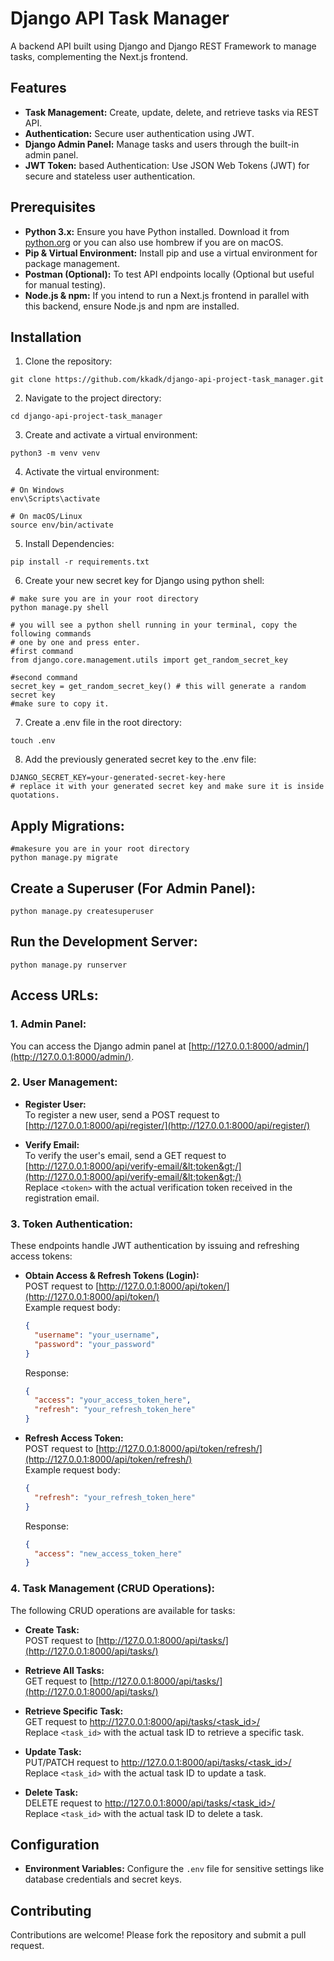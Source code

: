 # Django API Task Manager

A backend API built using Django and Django REST Framework to manage tasks, complementing the Next.js frontend.

## Features

- **Task Management:** Create, update, delete, and retrieve tasks via REST API.
- **Authentication:** Secure user authentication using JWT.
- **Django Admin Panel:** Manage tasks and users through the built-in admin panel.
- **JWT Token:** based Authentication: Use JSON Web Tokens (JWT) for secure and stateless user authentication.


## Prerequisites

- **Python 3.x:** Ensure you have Python installed. Download it from [python.org](https://www.python.org/) or you can also use hombrew if you are on macOS.
- **Pip & Virtual Environment:** Install pip and use a virtual environment for package management.
- **Postman (Optional):** To test API endpoints locally (Optional but useful for manual testing).
- **Node.js & npm:** If you intend to run a Next.js frontend in parallel with this backend, ensure Node.js and npm are installed.


## Installation

1. Clone the repository:
```
git clone https://github.com/kkadk/django-api-project-task_manager.git
```
2. Navigate to the project directory:
```
cd django-api-project-task_manager
```
3. Create and activate a virtual environment:
```
python3 -m venv venv
```
4. Activate the virtual environment:
```
# On Windows
env\Scripts\activate
```
```
# On macOS/Linux
source env/bin/activate
```

5. Install Dependencies:
```
pip install -r requirements.txt
```

6. Create your new secret key for Django using python shell:
```
# make sure you are in your root directory
python manage.py shell
```
```
# you will see a python shell running in your terminal, copy the following commands
# one by one and press enter.
#first command 
from django.core.management.utils import get_random_secret_key
```
```
#second command
secret_key = get_random_secret_key() # this will generate a random secret key
#make sure to copy it.
```

7. Create a .env file in the root directory:
```
touch .env
```
8. Add the previously generated secret key to the .env file:
```
DJANGO_SECRET_KEY=your-generated-secret-key-here 
# replace it with your generated secret key and make sure it is inside quotations.
```

##  Apply Migrations:
```
#makesure you are in your root directory
python manage.py migrate
```
##  Create a Superuser (For Admin Panel):
```
python manage.py createsuperuser
```
## Run the Development Server:
```
python manage.py runserver
```
## Access URLs:

### 1. **Admin Panel:**  
   You can access the Django admin panel at [http://127.0.0.1:8000/admin/](http://127.0.0.1:8000/admin/).


### 2. **User Management:**
   - **Register User:**  
     To register a new user, send a POST request to [http://127.0.0.1:8000/api/register/](http://127.0.0.1:8000/api/register/)
   
   - **Verify Email:**  
     To verify the user's email, send a GET request to [http://127.0.0.1:8000/api/verify-email/&lt;token&gt;/](http://127.0.0.1:8000/api/verify-email/&lt;token&gt;/)  
     Replace `<token>` with the actual verification token received in the registration email.

### 3. **Token Authentication:**
   These endpoints handle JWT authentication by issuing and refreshing access tokens:
   - **Obtain Access & Refresh Tokens (Login):**  
     POST request to [http://127.0.0.1:8000/api/token/](http://127.0.0.1:8000/api/token/)  
     Example request body:
     ```json
     {
       "username": "your_username",
       "password": "your_password"
     }
     ```

     Response:
     ```json
     {
       "access": "your_access_token_here",
       "refresh": "your_refresh_token_here"
     }
     ```

   - **Refresh Access Token:**  
     POST request to [http://127.0.0.1:8000/api/token/refresh/](http://127.0.0.1:8000/api/token/refresh/)  
     Example request body:
     ```json
     {
       "refresh": "your_refresh_token_here"
     }
     ```

     Response:
     ```json
     {
       "access": "new_access_token_here"
     }
     
### 4. **Task Management (CRUD Operations):**
   The following CRUD operations are available for tasks:
   - **Create Task:**  
     POST request to [http://127.0.0.1:8000/api/tasks/](http://127.0.0.1:8000/api/tasks/)
   
   - **Retrieve All Tasks:**  
     GET request to [http://127.0.0.1:8000/api/tasks/](http://127.0.0.1:8000/api/tasks/)
   
   - **Retrieve Specific Task:**  
     GET request to [http://127.0.0.1:8000/api/tasks/<task_id>/](http://127.0.0.1:8000/api/tasks/<task_id>/)  
     Replace `<task_id>` with the actual task ID to retrieve a specific task.
   
   - **Update Task:**  
     PUT/PATCH request to [http://127.0.0.1:8000/api/tasks/<task_id>/](http://127.0.0.1:8000/api/tasks/<task_id>/)  
     Replace `<task_id>` with the actual task ID to update a task.
   
   - **Delete Task:**  
     DELETE request to [http://127.0.0.1:8000/api/tasks/<task_id>/](http://127.0.0.1:8000/api/tasks/<task_id>/)  
     Replace `<task_id>` with the actual task ID to delete a task.

## Configuration

- **Environment Variables:** Configure the `.env` file for sensitive settings like database credentials and secret keys.

## Contributing

Contributions are welcome! Please fork the repository and submit a pull request.


